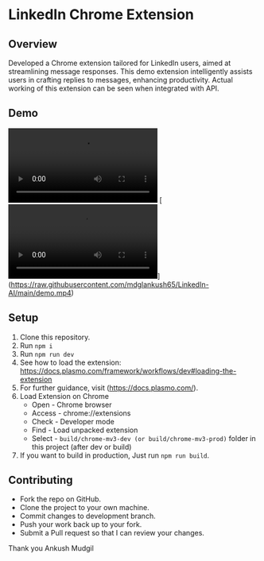 # LinkedIn Chrome Extension

## Overview
Developed a Chrome extension tailored for LinkedIn users, aimed at streamlining message responses. This demo extension intelligently assists users in crafting replies to messages, enhancing productivity. Actual working of this extension can be seen when integrated with API.

## Demo 
<video src="https://raw.githubusercontent.com/mdglankush65/LinkedIn-AI/main/demo.mp4" controls="controls" style="max-width: 100%;"></video>
[![watch the video](https://raw.githubusercontent.com/mdglankush65/LinkedIn-AI/main/demo.mp4)]
(https://raw.githubusercontent.com/mdglankush65/LinkedIn-AI/main/demo.mp4)

## Setup
1. Clone this repository. 
2. Run `npm i`
3. Run `npm run dev`
4. See how to load the extension: https://docs.plasmo.com/framework/workflows/dev#loading-the-extension
5. For further guidance, visit (https://docs.plasmo.com/).
6. Load Extension on Chrome
   - Open - Chrome browser
   - Access - chrome://extensions
   - Check - Developer mode
   - Find - Load unpacked extension
   - Select - `build/chrome-mv3-dev (or build/chrome-mv3-prod)` folder in this project (after dev or build)
7. If you want to build in production, Just run `npm run build`.

## Contributing
- Fork the repo on GitHub. 
- Clone the project to your own machine.
- Commit changes to development branch.
- Push your work back up to your fork.
- Submit a Pull request so that I can review your changes.

Thank you 
Ankush Mudgil

